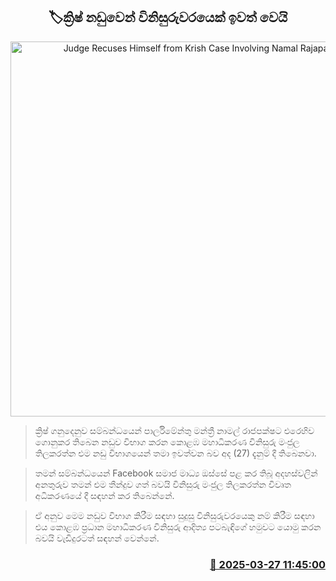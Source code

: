 <p align='center'><b><h2 align='center' title='Judge Recuses Himself from Krish Case Involving Namal Rajapaksa'>🏷ක්‍රිෂ් නඩුවෙන් විනිසුරුවරයෙක් ඉවත් වෙයි
</h2></b></p>
<p align='center'><img src='https://helakuru.sgp1.cdn.digitaloceanspaces.com/esana/images/lib/court-gg.jpg' width='600' alt='Judge Recuses Himself from Krish Case Involving Namal Rajapaksa'></p>

> ක්‍රිෂ් ගනුදෙනුව සම්බන්ධයෙන් පාර්ලිමේන්තු මන්ත්‍රී නාමල් රාජපක්ෂට එරෙහිව ගොනුකර තිබෙන නඩුව විභාග කරන කොළඹ මහාධිකරණ විනිසුරු මංජුල තිලකරත්න එම නඩු විභාගයෙන් තමා ඉවත්වන බව අද (27) දැනුම් දී තිබෙනවා.

> තමන් සම්බන්ධයෙන් Facebook සමාජ මාධ්‍ය ඔස්සේ පළ කර තිබූ අදහස්වලින් අනතුරුව තමන් එම තීන්දුව ගත් බවයි විනිසුරු මංජුල තිලකරත්න විවෘත අධිකරණයේ දී සඳහන් කර තිබෙන්නේ.

> ඒ අනුව මෙම නඩුව විභාග කිරීම සඳහා සුදුසු විනිසුරුවරයෙකු නම් කිරීම සඳහා එය කොළඹ ප්‍රධාන මහාධිකරණ විනිසුරු ආදිත්‍ය පටබැඳිගේ හමුවට යොමු කරන බවයි වැඩිදුරටත් සඳහන් වෙන්නේ.



<h3 align='right'><a href='https://www.helakuru.lk/esana/p/108688/'>📅 2025-03-27 11:45:00</a></h3>
